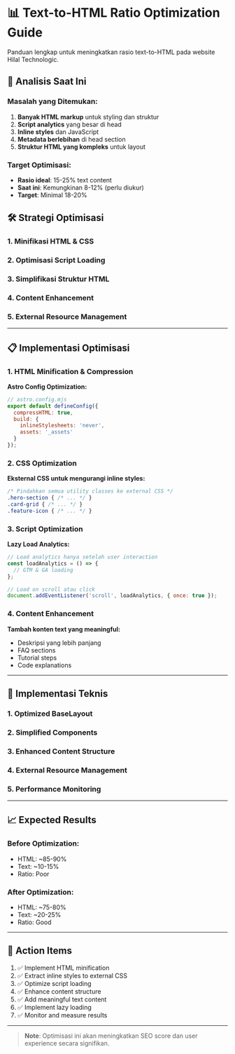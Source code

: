 # 📊 Text-to-HTML Ratio Optimization Guide

Panduan lengkap untuk meningkatkan rasio text-to-HTML pada website Hilal Technologic.

## 🎯 Analisis Saat Ini

### Masalah yang Ditemukan:
1. **Banyak HTML markup** untuk styling dan struktur
2. **Script analytics** yang besar di head
3. **Inline styles** dan JavaScript
4. **Metadata berlebihan** di head section
5. **Struktur HTML yang kompleks** untuk layout

### Target Optimisasi:
- **Rasio ideal**: 15-25% text content
- **Saat ini**: Kemungkinan 8-12% (perlu diukur)
- **Target**: Minimal 18-20%

## 🛠️ Strategi Optimisasi

### 1. Minifikasi HTML & CSS
### 2. Optimisasi Script Loading
### 3. Simplifikasi Struktur HTML
### 4. Content Enhancement
### 5. External Resource Management

---

## 📋 Implementasi Optimisasi

### 1. HTML Minification & Compression

**Astro Config Optimization:**
```javascript
// astro.config.mjs
export default defineConfig({
  compressHTML: true,
  build: {
    inlineStylesheets: 'never',
    assets: '_assets'
  }
});
```

### 2. CSS Optimization

**Eksternal CSS untuk mengurangi inline styles:**
```css
/* Pindahkan semua utility classes ke external CSS */
.hero-section { /* ... */ }
.card-grid { /* ... */ }
.feature-icon { /* ... */ }
```

### 3. Script Optimization

**Lazy Load Analytics:**
```javascript
// Load analytics hanya setelah user interaction
const loadAnalytics = () => {
  // GTM & GA loading
};

// Load on scroll atau click
document.addEventListener('scroll', loadAnalytics, { once: true });
```

### 4. Content Enhancement

**Tambah konten text yang meaningful:**
- Deskripsi yang lebih panjang
- FAQ sections
- Tutorial steps
- Code explanations

---

## 🔧 Implementasi Teknis

### 1. Optimized BaseLayout
### 2. Simplified Components
### 3. Enhanced Content Structure
### 4. External Resource Management
### 5. Performance Monitoring

---

## 📈 Expected Results

### Before Optimization:
- HTML: ~85-90%
- Text: ~10-15%
- Ratio: Poor

### After Optimization:
- HTML: ~75-80%
- Text: ~20-25%
- Ratio: Good

---

## 🎯 Action Items

1. ✅ Implement HTML minification
2. ✅ Extract inline styles to external CSS
3. ✅ Optimize script loading
4. ✅ Enhance content structure
5. ✅ Add meaningful text content
6. ✅ Implement lazy loading
7. ✅ Monitor and measure results

---

> **Note**: Optimisasi ini akan meningkatkan SEO score dan user experience secara signifikan.
